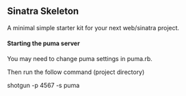 ## Sinatra Skeleton
A minimal simple starter kit for your next web/sinatra project.

#### Starting the puma server
You may need to change puma settings in puma.rb.

Then run the follow command (project directory)

shotgun -p 4567 -s puma
